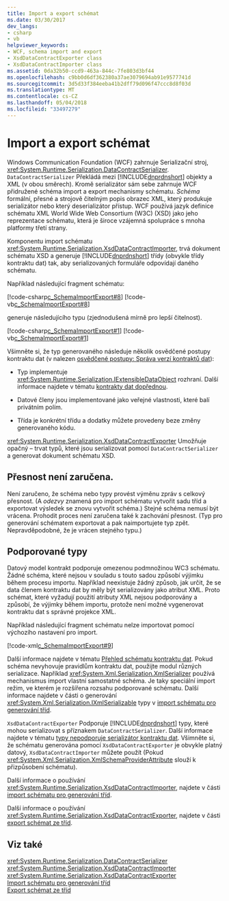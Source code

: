 ```yaml
---
title: Import a export schémat
ms.date: 03/30/2017
dev_langs:
- csharp
- vb
helpviewer_keywords:
- WCF, schema import and export
- XsdDataContractExporter class
- XsdDataContractImporter class
ms.assetid: 0da32b50-ccd9-463a-844c-7fe803d3bf44
ms.openlocfilehash: c9bb0d6df362380a37ae3079694ab91e9577741d
ms.sourcegitcommit: 3d5d33f384eeba41b2dff79d096f47ccc8d8f03d
ms.translationtype: MT
ms.contentlocale: cs-CZ
ms.lasthandoff: 05/04/2018
ms.locfileid: "33497279"
---
```

# <a name="schema-import-and-export"></a>Import a export schémat
Windows Communication Foundation (WCF) zahrnuje Serializační stroj, <xref:System.Runtime.Serialization.DataContractSerializer>. `DataContractSerializer` Překládá mezi [!INCLUDE[dnprdnshort](../../../../includes/dnprdnshort-md.md)] objekty a XML (v obou směrech). Kromě serializátor sám sebe zahrnuje WCF přidružené schéma import a export mechanismy schématu. *Schéma* formální, přesné a strojově čitelným popis obrazec XML, který produkuje serializátor nebo který deserializátor přístup. WCF používá jazyk definice schématu XML World Wide Web Consortium (W3C) (XSD) jako jeho reprezentace schématu, která je široce vzájemná spolupráce s mnoha platformy třetí strany.  
  
 Komponentu import schématu <xref:System.Runtime.Serialization.XsdDataContractImporter>, trvá dokument schématu XSD a generuje [!INCLUDE[dnprdnshort](../../../../includes/dnprdnshort-md.md)] třídy (obvykle třídy kontraktu dat) tak, aby serializovaných formuláře odpovídají daného schématu.  
  
 Například následující fragment schématu:  
  
 [!code-csharp[c_SchemaImportExport#8](../../../../samples/snippets/csharp/VS_Snippets_CFX/c_schemaimportexport/cs/source.cs#8)]
 [!code-vb[c_SchemaImportExport#8](../../../../samples/snippets/visualbasic/VS_Snippets_CFX/c_schemaimportexport/vb/source.vb#8)]  
  
 generuje následujícího typu (zjednodušená mírně pro lepší čitelnost).  
  
 [!code-csharp[c_SchemaImportExport#1](../../../../samples/snippets/csharp/VS_Snippets_CFX/c_schemaimportexport/cs/source.cs#1)]
 [!code-vb[c_SchemaImportExport#1](../../../../samples/snippets/visualbasic/VS_Snippets_CFX/c_schemaimportexport/vb/source.vb#1)]  
  
 Všimněte si, že typ generovaného následuje několik osvědčené postupy kontraktu dat (v nalezen [osvědčené postupy: Správa verzí kontraktů dat](../../../../docs/framework/wcf/best-practices-data-contract-versioning.md)):  
  
-   Typ implementuje <xref:System.Runtime.Serialization.IExtensibleDataObject> rozhraní. Další informace najdete v tématu [kontrakty dat dopřednou](../../../../docs/framework/wcf/feature-details/forward-compatible-data-contracts.md).  
  
-   Datové členy jsou implementované jako veřejné vlastnosti, které balí privátním polím.  
  
-   Třída je konkrétní třídu a dodatky můžete provedeny beze změny generovaného kódu.  
  
 <xref:System.Runtime.Serialization.XsdDataContractExporter> Umožňuje opačný – trvat typů, které jsou serializovat pomocí `DataContractSerializer` a generovat dokument schématu XSD.  
  
## <a name="fidelity-is-not-guaranteed"></a>Přesnost není zaručena.  
 Není zaručeno, že schéma nebo typy provést výměnu zpráv s celkový přesnost. (A *odezvy* znamená pro import schématu vytvořit sadu tříd a exportovat výsledek se znovu vytvořit schéma.) Stejné schéma nemusí být vrácena. Prohodit proces není zaručena také k zachování přesnost. (Typ pro generování schématem exportovat a pak naimportujete typ zpět. Nepravděpodobné, že je vrácen stejného typu.)  
  
## <a name="supported-types"></a>Podporované typy  
 Datový model kontrakt podporuje omezenou podmnožinou WC3 schématu. Žádné schéma, které nejsou v souladu s touto sadou způsobí výjimku během procesu importu. Například neexistuje žádný způsob, jak určit, že se data členem kontraktu dat by měly být serializovány jako atribut XML. Proto schémat, které vyžadují použití atributy XML nejsou podporovány a způsobí, že výjimky během importu, protože není možné vygenerovat kontraktu dat s správné projekce XML.  
  
 Například následující fragment schématu nelze importovat pomocí výchozího nastavení pro import.  
  
 [!code-xml[c_SchemaImportExport#9](../../../../samples/snippets/csharp/VS_Snippets_CFX/c_schemaimportexport/common/source.config#9)]  
  
 Další informace najdete v tématu [Přehled schématu kontraktu dat](../../../../docs/framework/wcf/feature-details/data-contract-schema-reference.md). Pokud schéma nevyhovuje pravidlům kontraktu dat, použijte modul různých serializace. Například <xref:System.Xml.Serialization.XmlSerializer> používá mechanismus import vlastní samostatné schéma. Je taky speciální import režim, ve kterém je rozšířena rozsahu podporované schématu. Další informace najdete v části o generování <xref:System.Xml.Serialization.IXmlSerializable> typy v [import schématu pro generování tříd](../../../../docs/framework/wcf/feature-details/importing-schema-to-generate-classes.md).  
  
 `XsdDataContractExporter` Podporuje [!INCLUDE[dnprdnshort](../../../../includes/dnprdnshort-md.md)] typy, které mohou serializovat s příznakem `DataContractSerializer`. Další informace najdete v tématu [typy nepodporuje serializátor kontraktu dat](../../../../docs/framework/wcf/feature-details/types-supported-by-the-data-contract-serializer.md). Všimněte si, že schématu generována pomocí `XsdDataContractExporter` je obvykle platný datový, `XsdDataContractImporter` můžete použít (Pokud <xref:System.Xml.Serialization.XmlSchemaProviderAttribute> slouží k přizpůsobení schématu).  
  
 Další informace o používání <xref:System.Runtime.Serialization.XsdDataContractImporter>, najdete v části [import schématu pro generování tříd](../../../../docs/framework/wcf/feature-details/importing-schema-to-generate-classes.md).  
  
 Další informace o používání <xref:System.Runtime.Serialization.XsdDataContractExporter>, najdete v části [export schémat ze tříd](../../../../docs/framework/wcf/feature-details/exporting-schemas-from-classes.md).  
  
## <a name="see-also"></a>Viz také  
 <xref:System.Runtime.Serialization.DataContractSerializer>  
 <xref:System.Runtime.Serialization.XsdDataContractImporter>  
 <xref:System.Runtime.Serialization.XsdDataContractExporter>  
 [Import schématu pro generování tříd](../../../../docs/framework/wcf/feature-details/importing-schema-to-generate-classes.md)  
 [Export schémat ze tříd](../../../../docs/framework/wcf/feature-details/exporting-schemas-from-classes.md)
